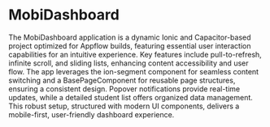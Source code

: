 # MobiDashboard

The MobiDashboard application is a dynamic Ionic and Capacitor-based project optimized for Appflow builds, featuring essential user interaction capabilities for an intuitive experience. Key features include pull-to-refresh, infinite scroll, and sliding lists, enhancing content accessibility and user flow. The app leverages the ion-segment component for seamless content switching and a BasePageComponent for reusable page structures, ensuring a consistent design. Popover notifications provide real-time updates, while a detailed student list offers organized data management. This robust setup, structured with modern UI components, delivers a mobile-first, user-friendly dashboard experience.
